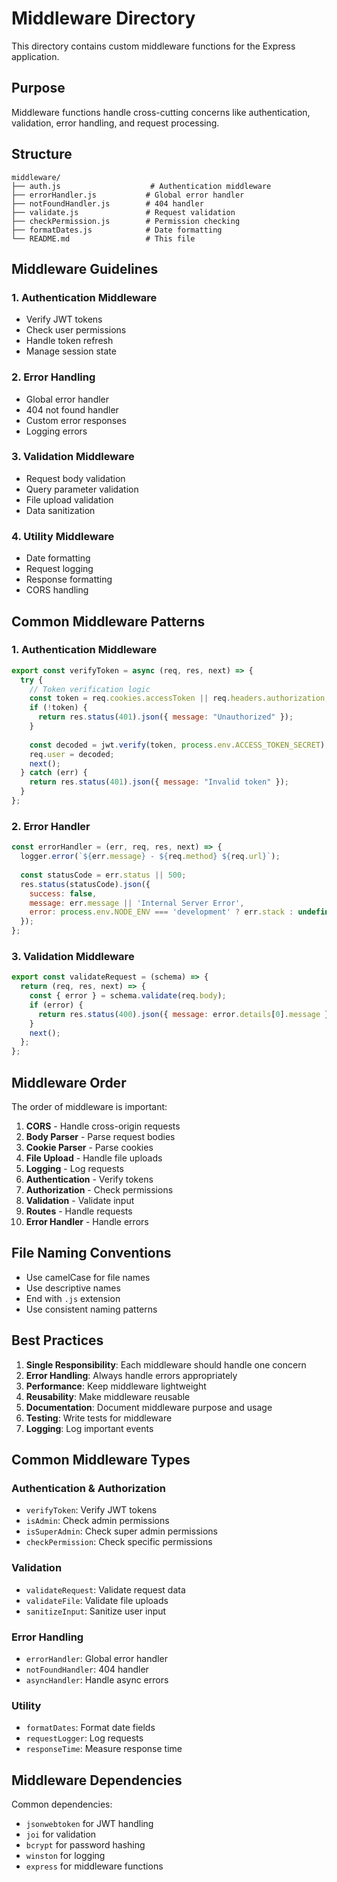 # Middleware Directory

This directory contains custom middleware functions for the Express application.

## Purpose

Middleware functions handle cross-cutting concerns like authentication, validation, error handling, and request processing.

## Structure

```
middleware/
├── auth.js                    # Authentication middleware
├── errorHandler.js           # Global error handler
├── notFoundHandler.js        # 404 handler
├── validate.js               # Request validation
├── checkPermission.js        # Permission checking
├── formatDates.js            # Date formatting
└── README.md                 # This file
```

## Middleware Guidelines

### 1. **Authentication Middleware**
- Verify JWT tokens
- Check user permissions
- Handle token refresh
- Manage session state

### 2. **Error Handling**
- Global error handler
- 404 not found handler
- Custom error responses
- Logging errors

### 3. **Validation Middleware**
- Request body validation
- Query parameter validation
- File upload validation
- Data sanitization

### 4. **Utility Middleware**
- Date formatting
- Request logging
- Response formatting
- CORS handling

## Common Middleware Patterns

### 1. **Authentication Middleware**
```javascript
export const verifyToken = async (req, res, next) => {
  try {
    // Token verification logic
    const token = req.cookies.accessToken || req.headers.authorization;
    if (!token) {
      return res.status(401).json({ message: "Unauthorized" });
    }
    
    const decoded = jwt.verify(token, process.env.ACCESS_TOKEN_SECRET);
    req.user = decoded;
    next();
  } catch (err) {
    return res.status(401).json({ message: "Invalid token" });
  }
};
```

### 2. **Error Handler**
```javascript
const errorHandler = (err, req, res, next) => {
  logger.error(`${err.message} - ${req.method} ${req.url}`);
  
  const statusCode = err.status || 500;
  res.status(statusCode).json({
    success: false,
    message: err.message || 'Internal Server Error',
    error: process.env.NODE_ENV === 'development' ? err.stack : undefined,
  });
};
```

### 3. **Validation Middleware**
```javascript
export const validateRequest = (schema) => {
  return (req, res, next) => {
    const { error } = schema.validate(req.body);
    if (error) {
      return res.status(400).json({ message: error.details[0].message });
    }
    next();
  };
};
```

## Middleware Order

The order of middleware is important:

1. **CORS** - Handle cross-origin requests
2. **Body Parser** - Parse request bodies
3. **Cookie Parser** - Parse cookies
4. **File Upload** - Handle file uploads
5. **Logging** - Log requests
6. **Authentication** - Verify tokens
7. **Authorization** - Check permissions
8. **Validation** - Validate input
9. **Routes** - Handle requests
10. **Error Handler** - Handle errors

## File Naming Conventions

- Use camelCase for file names
- Use descriptive names
- End with `.js` extension
- Use consistent naming patterns

## Best Practices

1. **Single Responsibility**: Each middleware should handle one concern
2. **Error Handling**: Always handle errors appropriately
3. **Performance**: Keep middleware lightweight
4. **Reusability**: Make middleware reusable
5. **Documentation**: Document middleware purpose and usage
6. **Testing**: Write tests for middleware
7. **Logging**: Log important events

## Common Middleware Types

### Authentication & Authorization
- `verifyToken`: Verify JWT tokens
- `isAdmin`: Check admin permissions
- `isSuperAdmin`: Check super admin permissions
- `checkPermission`: Check specific permissions

### Validation
- `validateRequest`: Validate request data
- `validateFile`: Validate file uploads
- `sanitizeInput`: Sanitize user input

### Error Handling
- `errorHandler`: Global error handler
- `notFoundHandler`: 404 handler
- `asyncHandler`: Handle async errors

### Utility
- `formatDates`: Format date fields
- `requestLogger`: Log requests
- `responseTime`: Measure response time

## Middleware Dependencies

Common dependencies:
- `jsonwebtoken` for JWT handling
- `joi` for validation
- `bcrypt` for password hashing
- `winston` for logging
- `express` for middleware functions
